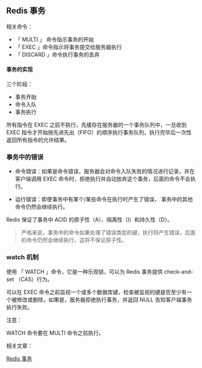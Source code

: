 ## Redis 事务

相关命令：

- 「 MULTI 」 命令指示事务的开始
- 「 EXEC 」命令指示将事务提交给服务器执行
- 「 DISCARD 」命令执行事务的丢弃



#### 事务的实现

三个阶段：

- 事务开始
- 命令入队
- 事务执行



所有指令在 EXEC 之前不执行，先缓存在服务器的一个事务队列中，一旦收到 EXEC 指令才开始按先进先出（FIFO）的顺序执行事务队列，执行完毕后一次性返回所有指令的允许结果。



### 事务中的错误

- 命令错误：如果是命令错误，服务器会对命令入队失败的情况进行记录，并在客户端调用 EXEC 命令时，拒绝执行并自动放弃这个事务，后面的命令不会执行。

- 运行错误：即使事务中有某个/某些命令在执行时产生了错误， 事务中的其他命令仍然会继续执行。



Redis 保证了事务中 ACID 的原子性（A）、隔离性（I）和持久性（D）。

> 严格来说，事务中的命令如果处理了错误类型的键，执行将产生错误，后面的命令仍然会继续执行，这将不保证原子性。

### watch 机制

使用 「 WATCH 」命令，它是一种乐观锁，可以为 Redis 事务提供 check-and-set （CAS）行为。

可以在 EXEC 命令之前监视一个或多个数据库键，检查被监视的键是否至少有一个被修改或删除，如果是，服务器拒绝执行事务，并返回 NULL 告知客户端事务执行失败。



注意：

WATCH 命令要在 MULTI 命令之前执行。



相关文章：

[Redis 事务](http://redisdoc.com/topic/transaction.html)
